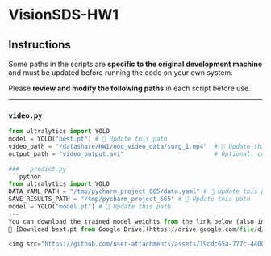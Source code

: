 # VisionSDS-HW1
## Instructions
Some paths in the scripts are **specific to the original development machine** and must be updated before running the code on your own system.

Please **review and modify the following paths** in each script before use.

---

###  `video.py`

```python
from ultralytics import YOLO
model = YOLO("best.pt") # 🔧 Update this path
video_path = "/datashare/HW1/ood_video_data/surg_1.mp4"  # 🔧 Update this path
output_path = "video_output.avi"                         # Optional: custom output path
---
###  `predict.py`
```python
from ultralytics import YOLO
DATA_YAML_PATH = "/tmp/pycharm_project_665/data.yaml" # 🔧 Update this path
SAVE_RESULTS_PATH = "/tmp/pycharm_project_665" # 🔧 Update this path
model = YOLO("model.pt") # 🔧 Update this path
---
You can download the trained model weights from the link below (also included in this repository):
🔗 [Download best.pt from Google Drive](https://drive.google.com/file/d/1SCTXQkINXoXBkb2sX41pOyea4_-IrTP4/view?usp=drive_link)

<img src="https://github.com/user-attachments/assets/19cdc65a-777c-4400-8b7f-d6b8fd133b13" alt="Prediction Example" height="250"/>


